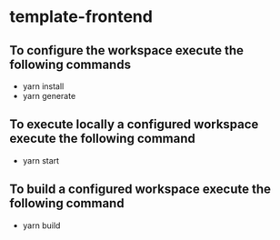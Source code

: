 # template-frontend
 
## To configure the workspace execute the following commands
- yarn install
- yarn generate

## To execute locally a configured workspace execute the following command
- yarn start

## To build a configured workspace execute the following command
- yarn build
